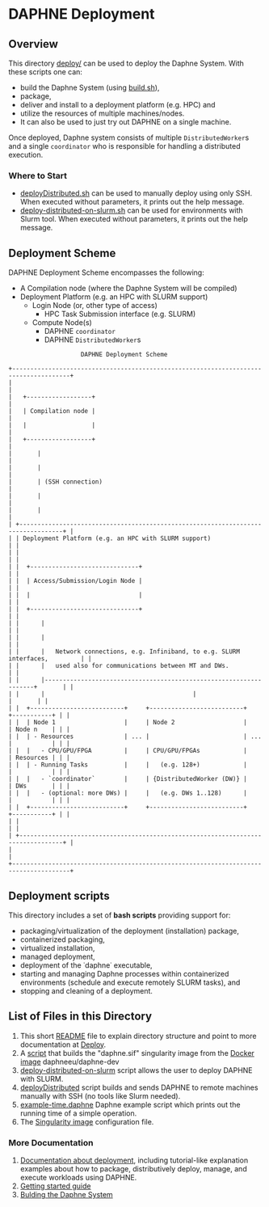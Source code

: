 <!--
Copyright 2022 The DAPHNE Consortium

Licensed under the Apache License, Version 2.0 (the "License");
you may not use this file except in compliance with the License.
You may obtain a copy of the License at

http://www.apache.org/licenses/LICENSE-2.0

Unless required by applicable law or agreed to in writing, software
distributed under the License is distributed on an "AS IS" BASIS,
WITHOUT WARRANTIES OR CONDITIONS OF ANY KIND, either express or implied.
See the License for the specific language governing permissions and
limitations under the License.
-->

# DAPHNE Deployment


## Overview

This directory [deploy/](/deploy/) can be used to deploy the Daphne System.
With these scripts one can:
- build  the Daphne System (using [build.sh](/build.sh)),
- package,
- deliver and install to a deployment platform (e.g. HPC) and
- utilize the resources of multiple machines/nodes.
- It can also be used to just try out DAPHNE on a single machine.

Once deployed, Daphne system consists of multiple `DistributedWorker`s and a single `coordinator` who is responsible for handling a distributed execution.

### Where to Start

- [deployDistributed.sh](deployDistributed.sh) can be used to manually deploy using only SSH. When executed without parameters, it prints out the help message. 
- [deploy-distributed-on-slurm.sh](deploy-distributed-on-slurm.sh) can be used for environments with Slurm tool. When executed without parameters, it prints out the help message.
## Deployment Scheme

DAPHNE Deployment Scheme encompasses the following:

- A Compilation node (where the Daphne System will be compiled)
  <!-- - OpenSSH connection to the Deployment Platform
  - (optional) Internet connection to fetch the source code and dependencies -->
- Deployment Platform (e.g. an HPC with SLURM support)
  - Login Node (or, other type of access)
    - HPC Task Submission interface (e.g. SLURM)
  - Compute Node(s)
    <!-- - Interface for provisioned tasks from SLURM -->
    - DAPHNE `coordinator`
    - DAPHNE `DistributedWorker`s

```
                    DAPHNE Deployment Scheme

+--------------------------------------------------------------------------------------+
|                                                                                      |
|   +------------------+                                                               |
|   | Compilation node |                                                               |
|   |                  |                                                               |
|   +------------------+                                                               |
|       |                                                                              |
|       |                                                                              |
|       | (SSH connection)                                                             |
|       |                                                                              |
|       |                                                                              |
| +----------------------------------------------------------------------------------+ |
| | Deployment Platform (e.g. an HPC with SLURM support)                             | |
| |                                                                                  | |
| |  +------------------------------+                                                | |
| |  | Access/Submission/Login Node |                                                | |
| |  |                              |                                                | |
| |  +------------------------------+                                                | |
| |      |                                                                           | |
| |      |                                                                           | |
| |      |   Network connections, e.g. Infiniband, to e.g. SLURM interfaces,         | |
| |      |   used also for communications between MT and DWs.                        | |
| |      |-------------------------------------------------------------------+       | |
| |      |                                         |                         |       | |
| |  +--------------------------+     +--------------------------+     +-----------+ | |
| |  | Node 1                   |     | Node 2                   |     | Node n    | | |
| |  | - Resources              | ... |                          | ... |           | | |
| |  |   - CPU/GPU/FPGA         |     | CPU/GPU/FPGAs            |     | Resources | | |
| |  | - Running Tasks          |     |   (e.g. 128+)            |     |           | | |
| |  |   - `coordinator`        |     | {DistributedWorker (DW)} |     | DWs       | | |
| |  |   - (optional: more DWs) |     |   (e.g. DWs 1..128)      |     |           | | |
| |  +--------------------------+     +--------------------------+     +-----------+ | |
| |                                                                                  | |
| +----------------------------------------------------------------------------------+ |
|                                                                                      |
+--------------------------------------------------------------------------------------+
```

## Deployment scripts

This directory includes a set of **bash scripts** providing support for:
- packaging/virtualization of the deployment (installation) package,
- containerized packaging,
- virtualized installation,
- managed deployment,
- deployment of the ˙daphne˙ executable,
- starting and managing Daphne processes within containerized environments (schedule  and  execute remotely SLURM tasks), and
- stopping and cleaning of a deployment.

## List of Files in this Directory

1. This short [README](README.md) file to explain directory structure and point to more documentation at [Deploy](/doc/Deploy.md).
2. A [script](build-daphne-singularity-image.sh) that builds the "daphne.sif" singularity image from the [Docker image](/containers/README.md)
daphneeu/daphne-dev
3. [deploy-distributed-on-slurm](deploy-distributed-on-slurm.sh) script allows the user to deploy DAPHNE with SLURM.
4. [deployDistributed](deployDistributed.sh) script builds and sends DAPHNE to remote machines manually with SSH (no tools like Slurm needed).
5. [example-time.daphne](example-time.daphne) Daphne example script which prints out the running time of a simple operation.
6. The [Singularity image](singularity) configuration file.

### More Documentation

1. [Documentation about deployment](/doc/Deploy.md), including tutorial-like explanation examples about how to package, distributively deploy, manage, and execute workloads using DAPHNE.
2. [Getting started guide](/doc/GettingStarted.md)
3. [Bulding the Daphne System](/doc/development/BuildingDaphne.md)
